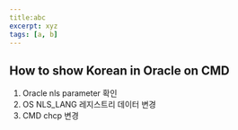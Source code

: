 ```yaml
---
title:abc
excerpt: xyz
tags: [a, b]
---
```

<h2>How to show Korean in Oracle on CMD</h2>
<ol>
  <li>Oracle nls parameter 확인</li>
  <li>OS NLS_LANG 레지스트리 데이터 변경</li>
  <li>CMD chcp 변경</li>
</ol>
<p></p>
